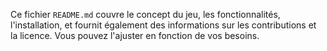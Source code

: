 
Ce fichier `README.md` couvre le concept du jeu, les fonctionnalités, l'installation, et fournit également des informations sur les contributions et la licence. Vous pouvez l'ajuster en fonction de vos besoins.
